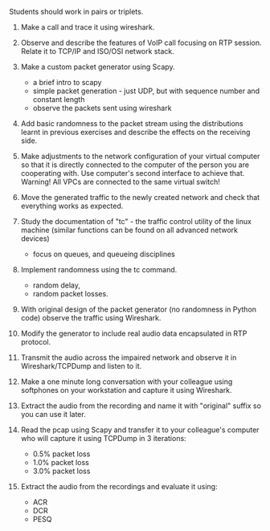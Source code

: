 Students should work in pairs or triplets.

1. Make a call and trace it using wireshark.
2. Observe and describe the features of VoIP call focusing on RTP session. Relate it to TCP/IP and ISO/OSI network stack.
3. Make a custom packet generator using Scapy.
   - a brief intro to scapy
   - simple packet generation - just UDP, but with sequence number and constant length
   - observe the packets sent using wireshark
4. Add basic randomness to the packet stream using the distributions learnt in previous exercises and describe the effects on the receiving side.

5. Make adjustments to the network configuration of your virtual computer so that it is directly connected to the computer of the person you are cooperating with. Use computer's second interface to achieve that. Warning! All VPCs are connected to the same virtual switch!
6. Move the generated traffic to the newly created network and check that everything works as expected.
7. Study the documentation of "tc" - the traffic control utility of the linux machine (similar functions can be found on all advanced network devices)
   - focus on queues, and queueing disciplines
8. Implement randomness using the tc command.
   - random delay,
   - random packet losses.
9. With original design of the packet generator (no randomness in Python code) observe the traffic using Wireshark.

10. Modify the generator to include real audio data encapsulated in RTP protocol.
11. Transmit the audio across the impaired network and observe it in Wireshark/TCPDump and listen to it.

12. Make a one minute long conversation with your colleague using softphones on your workstation and capture it using Wireshark.
13. Extract the audio from the recording and name it with "original" suffix so you can use it later.
14. Read the pcap using Scapy and transfer it to your colleague's computer who will capture it using TCPDump in 3 iterations:
    - 0.5% packet loss
    - 1.0% packet loss
    - 3.0% packet loss
15. Extract the audio from the recordings and evaluate it using:
    - ACR
    - DCR
    - PESQ
